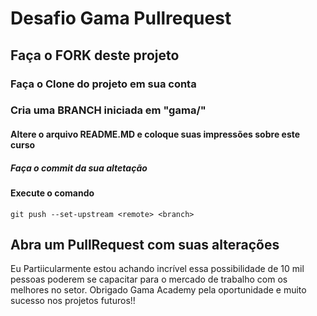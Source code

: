 # Desafio Gama Pullrequest

## Faça o FORK deste projeto

### Faça o Clone do projeto em sua conta

### Cria uma BRANCH iniciada em "gama/"

#### Altere o arquivo README.MD e coloque suas impressões sobre este curso

##### Faça o commit da sua altetação

#### Execute o comando

`git push --set-upstream <remote> <branch>`

## Abra um PullRequest com suas alterações

Eu Partiicularmente estou achando incrível essa possibilidade de 10 mil pessoas poderem se capacitar para o mercado de trabalho com os melhores no setor.
Obrigado Gama Academy pela oportunidade e muito sucesso nos projetos futuros!!
